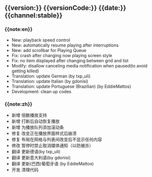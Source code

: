 ## {{version:}} {{versionCode:}} {{date:}} {{channel:stable}}

### {{note:en}}
- New: playback speed control
- New: automatically resume playing after interruptions
- New: add scrollbar for Playing Queue
- Fix: crash after changing now playing screen style
- Fix: no item displayed after changing between grid and list
- Modify: disallow canceling media notification when paused(to avoid getting killed)
- Translation: update German (by txp_uli)
- Translation: update Italian (by gdonisi)
- Translation: update Portuguese (Brazilian) (by EddieMattos)
- Development: clean up codes


### {{note:zh}}
- 新增 倍数播放支持
- 新增 打断后自动恢复播放
- 新增 为播放队列添加滚动条
- 修复 改变正在播放界面样式后崩溃
- 修复 布局在网格与列表间改变后不显示任何内容
- 修改 暂停时禁止取消媒体通知（以防被杀）
- 翻译 更新德语(by txp_uli)
- 翻译 更新意大利语(by gdonisi)
- 翻译 更新(巴西)葡萄牙语 (by EddieMattos)
- 开发 清理代码